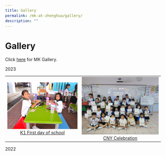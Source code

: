 ```yaml
---
title: Gallery
permalink: /mk-at-zhenghua/gallery/
description: ""
---
```

# Gallery

Click [here](https://zhenghuapri.moe.edu.sg/mk-media-gallery/permalink/) for MK Gallery.

2023

|                 |                                     |
|:-------------:|:----------------:|
| ![](/images/P1%20First%20Day.jpg) <a href="https://photos.app.goo.gl/PyKMPJCmrF9AcY4q8" target="_blank"> K1 First day of school</a>      |![](/images/P1%20First%20Month.jpg)    <a href="https://photos.app.goo.gl/rnBk7s4tf6dJwfVY6" target="_blank"> CNY Celebration</a>

2022

